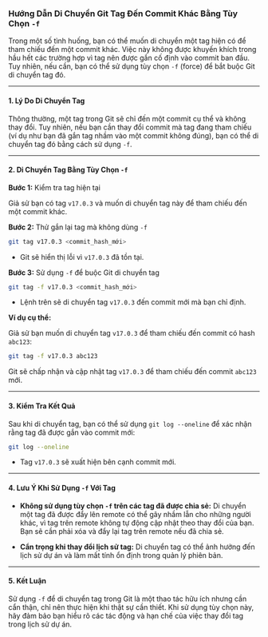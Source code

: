 ### Hướng Dẫn Di Chuyển Git Tag Đến Commit Khác Bằng Tùy Chọn `-f`

Trong một số tình huống, bạn có thể muốn di chuyển một tag hiện có để tham chiếu đến một commit khác. Việc này không được khuyến khích trong hầu hết các trường hợp vì tag nên được gắn cố định vào commit ban đầu. Tuy nhiên, nếu cần, bạn có thể sử dụng tùy chọn `-f` (force) để bắt buộc Git di chuyển tag đó.

---

#### **1. Lý Do Di Chuyển Tag**

Thông thường, một tag trong Git sẽ chỉ đến một commit cụ thể và không thay đổi. Tuy nhiên, nếu bạn cần thay đổi commit mà tag đang tham chiếu (ví dụ như bạn đã gắn tag nhầm vào một commit không đúng), bạn có thể di chuyển tag đó bằng cách sử dụng `-f`.

---

#### **2. Di Chuyển Tag Bằng Tùy Chọn `-f`**

**Bước 1:** Kiểm tra tag hiện tại

Giả sử bạn có tag `v17.0.3` và muốn di chuyển tag này để tham chiếu đến một commit khác.

**Bước 2:** Thử gắn lại tag mà không dùng `-f`

```bash
git tag v17.0.3 <commit_hash_mới>
```

- Git sẽ hiển thị lỗi vì `v17.0.3` đã tồn tại.
  
**Bước 3:** Sử dụng `-f` để buộc Git di chuyển tag

```bash
git tag -f v17.0.3 <commit_hash_mới>
```

- Lệnh trên sẽ di chuyển tag `v17.0.3` đến commit mới mà bạn chỉ định.

**Ví dụ cụ thể:**

Giả sử bạn muốn di chuyển tag `v17.0.3` để tham chiếu đến commit có hash `abc123`:

```bash
git tag -f v17.0.3 abc123
```

Git sẽ chấp nhận và cập nhật tag `v17.0.3` để tham chiếu đến commit `abc123` mới.

---

#### **3. Kiểm Tra Kết Quả**

Sau khi di chuyển tag, bạn có thể sử dụng `git log --oneline` để xác nhận rằng tag đã được gắn vào commit mới:

```bash
git log --oneline
```

- Tag `v17.0.3` sẽ xuất hiện bên cạnh commit mới.

---

#### **4. Lưu Ý Khi Sử Dụng `-f` Với Tag**

- **Không sử dụng tùy chọn `-f` trên các tag đã được chia sẻ:** Di chuyển một tag đã được đẩy lên remote có thể gây nhầm lẫn cho những người khác, vì tag trên remote không tự động cập nhật theo thay đổi của bạn. Bạn sẽ cần phải xóa và đẩy lại tag trên remote nếu đã chia sẻ.

- **Cẩn trọng khi thay đổi lịch sử tag:** Di chuyển tag có thể ảnh hưởng đến lịch sử dự án và làm mất tính ổn định trong quản lý phiên bản.

---

#### **5. Kết Luận**

Sử dụng `-f` để di chuyển tag trong Git là một thao tác hữu ích nhưng cần cẩn thận, chỉ nên thực hiện khi thật sự cần thiết. Khi sử dụng tùy chọn này, hãy đảm bảo bạn hiểu rõ các tác động và hạn chế của việc thay đổi tag trong lịch sử dự án.
